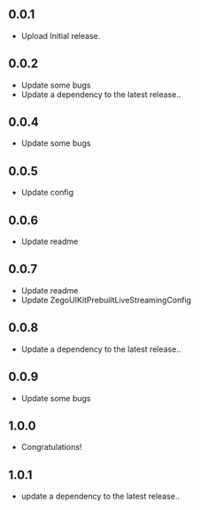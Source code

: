 ## 0.0.1

* Upload Initial release.

## 0.0.2 

* Update some bugs
* Update a dependency to the latest release..

## 0.0.4

* Update some bugs

## 0.0.5

* Update config

## 0.0.6

* Update readme

## 0.0.7

* Update readme
* Update ZegoUIKitPrebuiltLiveStreamingConfig

## 0.0.8

* Update a dependency to the latest release..

## 0.0.9

* Update some bugs

## 1.0.0

* Congratulations!

## 1.0.1

* update a dependency to the latest release..